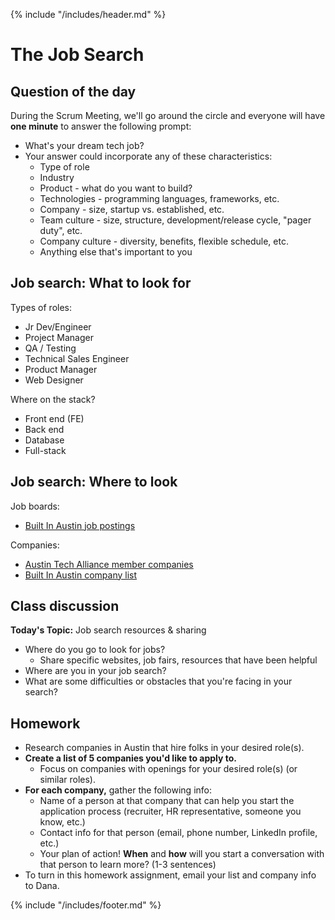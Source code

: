 {% include "/includes/header.md" %}

# The Job Search

## Question of the day

During the Scrum Meeting, we'll go around the circle and everyone will have **one minute** to answer the following prompt:

* What's your dream tech job?
* Your answer could incorporate any of these characteristics:
  * Type of role
  * Industry
  * Product - what do you want to build?
  * Technologies - programming languages, frameworks, etc.
  * Company - size, startup vs. established, etc.
  * Team culture - size, structure, development/release cycle, "pager duty", etc.
  * Company culture - diversity, benefits, flexible schedule, etc.
  * Anything else that's important to you
  
## Job search: What to look for

Types of roles: 
* Jr Dev/Engineer
* Project Manager
* QA / Testing
* Technical Sales Engineer
* Product Manager
* Web Designer

Where on the stack?
* Front end (FE)
* Back end
* Database
* Full-stack
        
## Job search: Where to look

Job boards:
* [Built In Austin job postings](https://www.builtinaustin.com/jobs)

Companies:
* [Austin Tech Alliance member companies](https://www.austintech.org/members)
* [Built In Austin company list](https://www.builtinaustin.com/companies)

## Class discussion

**Today's Topic:** Job search resources & sharing

* Where do you go to look for jobs?
  * Share specific websites, job fairs, resources that have been helpful
* Where are you in your job search?
* What are some difficulties or obstacles that you're facing in your search?

## Homework

* Research companies in Austin that hire folks in your desired role(s).
* **Create a list of 5 companies you'd like to apply to.**
  * Focus on companies with openings for your desired role(s) (or similar roles).
* **For each company,** gather the following info:
  * Name of a person at that company that can help you start the application process (recruiter, HR representative, someone you know, etc.)
  * Contact info for that person (email, phone number, LinkedIn profile, etc.)
  * Your plan of action! **When** and **how** will you start a conversation with that person to learn more? (1-3 sentences)
* To turn in this homework assignment, email your list and company info to Dana.

{% include "/includes/footer.md" %}
